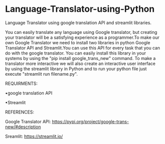 # Language-Translator-using-Python
Language Translator using google translation API and streamlit libraries.

You can easily translate any language using Google translator, but creating your translator will be a satisfying experience as a programmer.To make our own Google Translator we need to install two libraries in python Google Translator API and Streamlit.You can use this API for every task that you can do with the google translator. You can easily install this library in your systems by using the "pip install google_trans_new" command. To make a translator more interactive we will also create an interactive user interface by using the streamlit library in Python and to run your python file just execute "streamlit run filename.py".









REQUIRMENTS:

•google translation API


•Streamlit

REFERENCES:

Google Translator API: https://pypi.org/project/google-trans-new/#description

Sreamlit: https://streamlit.io/







